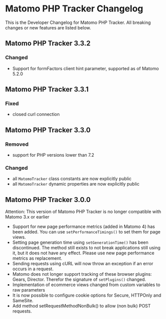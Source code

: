 # Matomo PHP Tracker Changelog

This is the Developer Changelog for Matomo PHP Tracker. All breaking changes or new features are listed below.

## Matomo PHP Tracker 3.3.2
### Changed
- Support for formFactors client hint parameter, supported as of Matomo 5.2.0

## Matomo PHP Tracker 3.3.1
### Fixed
- closed curl connection

## Matomo PHP Tracker 3.3.0
### Removed
- support for PHP versions lower than 7.2
### Changed
- all `MatomoTracker` class constants are now explicitly public
- all `MatomoTracker` dynamic properties are now explicitly public

## Matomo PHP Tracker 3.0.0

Attention: This version of Matomo PHP Tracker is no longer compatible with Matomo 3.x or earlier

- Support for new page performance metrics (added in Matomo 4) has been added. You can use `setPerformanceTimings()` to set them for page views.
- Setting page generation time using `setGenerationTime()` has been discontinued. The method still exists to not break applications still using it, but it does not have any effect. Please use new page performance metrics as replacement.
- Sending requests using cURL will now throw an exception if an error occurs in a request.
- Matomo does not longer support tracking of these browser plugins: Gears, Director. Therefor the signature of `setPlugins()` changed.
- Implementation of ecommerce views changed from custom variables to raw parameters
- It is now possible to configure cookie options for Secure, HTTPOnly and SameSite.
- Add method setRequestMethodNonBulk() to allow (non bulk) POST requests.
